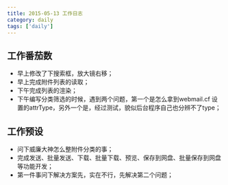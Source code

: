 ```yaml
---
title: 2015-05-13 工作日志
category: daily
tags: ['daily']
---
```


## 工作番茄数
- 早上修改了下搜索框，放大镜右移；
- 早上完成附件列表的读取；
- 下午完成列表的渲染；
- 下午编写分类筛选的时候，遇到两个问题，第一个是怎么拿到webmail.cf 设置的attrType，另外一个是，经过测试，貌似后台程序自己也分辨不了type；

## 工作预设
- 问下威廉大神怎么整附件分类的事；
- 完成发送、批量发送、下载、批量下载、预览、保存到网盘、批量保存到网盘等功能开发；
- 第一件事问下解决方案先，实在不行，先解决第二个问题；